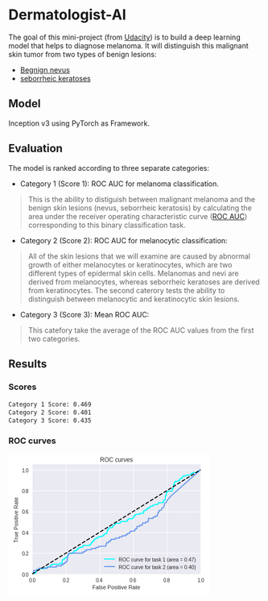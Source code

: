 # Dermatologist-AI

The goal of this mini-project (from [Udacity](http://wwww.udacity.com))  is to build a deep learning model that helps to diagnose melanoma. It will distinguish this malignant skin tumor from two types of benign lesions:
- [Begnign nevus](http://missinglink.ucsf.edu/lm/dermatologyglossary/nevus.html)
- [seborrheic keratoses](https://www.aad.org/public/diseases/bumps-and-growths/seborrheic-keratoses)


## Model 
Inception v3 using PyTorch as Framework.

## Evaluation
The model is ranked according to three separate categories:
- Category 1 (Score 1): ROC AUC for melanoma classification.
> This is the ability to distiguish  between malignant melanoma and the benign skin lesions (nevus, seborrheic keratosis) by calculating the area under the receiver operating characteristic curve ([ROC AUC](http://scikit-learn.org/stable/modules/generated/sklearn.metrics.roc_auc_score.html)) corresponding to this binary classification task.

- Category 2 (Score 2): ROC AUC for melanocytic classification: 
> All of the skin lesions that we will examine are caused by abnormal growth of either melanocytes or keratinocytes, which are two different types of epidermal skin cells. Melanomas and nevi are derived from melanocytes, whereas seborrheic keratoses are derived from keratinocytes. The second caterory tests the ability to distinguish between melanocytic and keratinocytic skin lesions.

- Category 3 (Score 3): Mean ROC AUC:
> This catefory take the average of the ROC AUC values from the first two categories.

## Results 

### Scores 
```
Category 1 Score: 0.469
Category 2 Score: 0.401
Category 3 Score: 0.435
```

### ROC curves
![ROC curves with scores](images/ROC.png)
